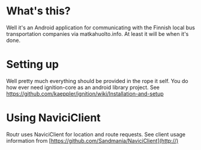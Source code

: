 What's this?
===========
Well it's an Android application for communicating with the Finnish local bus transportation companies via matkahuolto.info. At least it will be when it's done.

Setting up
==========
Well pretty much everything should be provided in the rope it self. You do how ever need ignition-core as an android library project. See [https://github.com/kaeppler/ignition/wiki/Installation-and-setup ](http://)

Using NaviciClient
==================
Routr uses NaviciClient for location and route requests. See client usage information from [https://github.com/Sandmania/NaviciClient](http://)